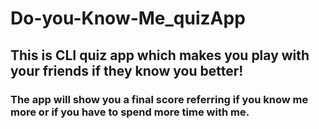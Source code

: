 # Do-you-Know-Me_quizApp
## This is CLI quiz app which makes you play with your friends if they know you better!

### The app will show you a final score referring if you know me more or if you have to spend more time with me. 

